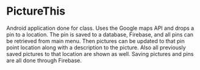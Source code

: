 # PictureThis
Android application done for class.
Uses the Google maps API and drops a pin to a location. The pin is saved to a database, Firebase, and all pins can be retrieved from main menu. Then pictures can be updated to that pin point location along with a description to the picture. Also all previously saved pictures to that location are shown as well. Saving pictures and pins are all done through Firebase. 

